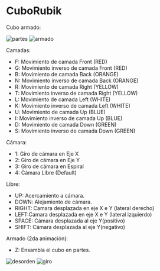 # CuboRubik
Cubo armado:

![partes](https://user-images.githubusercontent.com/54364183/177804224-ee9c8ae6-230d-4751-8e1d-ed4099047149.PNG)
![armado](https://user-images.githubusercontent.com/54364183/177804246-ae7d5085-bf86-48ad-bebe-a68ce2444eba.PNG)

Camadas:
- F: Movimiento de camada Front (RED)
- G: Movimiento inverso de camada Front (RED)
- B: Movimiento de camada Back (ORANGE)
- N: Movimiento inverso de camada Back (ORANGE)
- R: Movimiento de camada Right (YELLOW)
- T: Movimiento inverso de camada Right (YELLOW)
- L: Movimiento de camada Left (WHITE)
- K: Movimiento inverso de camada Left (WHITE)
- U: Movimiento de camada Up (BLUE)
- I: Movimiento inverso de camada Up (BLUE)
- D: Movimiento de camada Down (GREEN)
- S: Movimiento inverso de camada Down (GREEN)
  
Cámara:
- 1: Giro de cámara en Eje X
- 2: Giro de cámara en Eje Y
- 3: Giro de cámara en Espiral
- 4: Cámara Libre (Default)
  
Libre: 
- UP: 	Acercamiento a cámara.
- DOWN:	 Alejamiento de cámara.
- RIGHT: Camara desplazada en eje X e Y (lateral derecho)
- LEFT:Camara desplazada en eje X e Y (lateral izquierdo)
- SPACE: Cámara desplazada al eje Y(positivo)
- SHIFT: Cámara desplazada al eje Y(negativo)
  
Armado (2da animación): 
- Z: Ensambla el cubo en partes.
  
![desorden](https://user-images.githubusercontent.com/54364183/177804787-f39ca54c-fd71-43db-96a1-e0f819e73ef5.PNG)
![giro](https://user-images.githubusercontent.com/54364183/177804825-f3663d13-9a80-45ac-9e8c-7c30cdaadf85.PNG)



